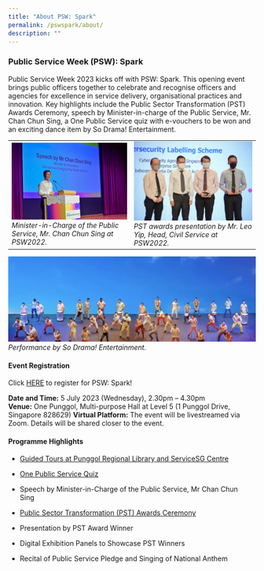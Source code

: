 ```yaml
---
title: "About PSW: Spark"
permalink: /pswspark/about/
description: ""
---
```

### Public Service Week (PSW): Spark

Public Service Week 2023 kicks off with PSW: Spark. This opening event brings public officers together to celebrate and recognise officers and agencies for excellence in service delivery, organisational practices and innovation. Key highlights include the Public Sector Transformation (PST) Awards Ceremony, speech by Minister-in-charge of the Public Service, Mr. Chan Chun Sing, a One Public Service quiz with e-vouchers to be won and an exciting dance item by So Drama! Entertainment. 

|  | | 
| -------- | -------- | 
| <img style="width:400px" src="/images/PSW2023/opsoc-4.jpg">*Minister-in-Charge of the Public Service, Mr. Chan Chun Sing at PSW2022.*| <img style="width:400px" src="/images/PSW2023/pstacawards.jpg">*PST awards presentation by Mr. Leo Yip, Head, Civil Service at PSW2022.*| 

![](/images/PSW2023/sdeperf.png)*Performance by So Drama! Entertainment.*



#### Event Registration

Click [HERE](https://www.gevme.com/public-service-week-2023-43276652) to register for PSW: Spark!

**Date and Time:** 5 July 2023 (Wednesday), 2.30pm – 4.30pm   
**Venue:** One Punggol, Multi-purpose Hall at Level 5 (1 Punggol Drive, Singapore 828629)
**Virtual Platform:** The event will be livestreamed via Zoom. Details will be shared closer to the event.

#### Programme Highlights

* [Guided Tours at Punggol Regional Library and ServiceSG Centre](publicserviceweek.gov.sg/opsoc-2023/guidedtours/) &nbsp;

* [One Public Service Quiz](https://psd-psw-staging.netlify.app/pswspark/onepsquiz/ "https://psd-psw-staging.netlify.app/pswspark/onepsquiz/")&nbsp;

* Speech by Minister-in-Charge of the Public Service, Mr Chan Chun Sing&nbsp;

* [Public Sector Transformation (PST) Awards Ceremony](https://psd-psw-staging.netlify.app/pswspark/pstac-2023/ "https://psd-psw-staging.netlify.app/pswspark/pstac-2023/")&nbsp;

* Presentation by PST Award Winner&nbsp;

* Digital Exhibition Panels to Showcase PST Winners&nbsp;

* Recital of Public Service Pledge and Singing of National Anthem
